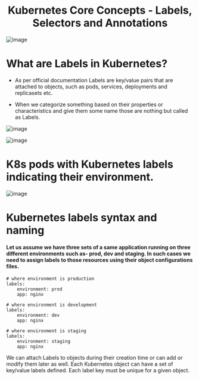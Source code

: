 # <div align="center">Kubernetes Core Concepts - Labels, Selectors and Annotations</div>


![image](https://github.com/awsbatch/my-k8s/assets/110165635/445b6b3b-ca8a-4471-b99d-66f3bea70a3d)



# What are Labels in Kubernetes?

- As per official documentation Labels are key/value pairs that are attached to objects, such as pods, services, deployments and replicasets etc.

- When we categorize something based on their properties or characteristics and give them some name those are nothing but called as Labels.

![image](https://github.com/awsbatch/my-k8s/assets/110165635/8753ecfd-2bce-43fe-ba84-916f25b656b9)



![image](https://github.com/awsbatch/my-k8s/assets/110165635/c0b700f8-15e2-4efe-b91d-605eb320079a)




# K8s pods with Kubernetes labels indicating their environment.


![image](https://github.com/awsbatch/my-k8s/assets/110165635/1165d24d-d9c2-4e7d-b46f-75b0f38e2b9e)


# Kubernetes labels syntax and naming

#### Let us assume we have three sets of a same application running on three different environments such as- prod, dev and staging. In such cases we need to assign labels to those resources using their object configurations files.

```
# where environment is production
labels:
    environment: prod
    app: nginx
```

```
# where environment is development
labels:
    environment: dev
    app: nginx
```

```
# where environment is staging
labels:
    environment: staging
    app: nginx
```

We can attach Labels to objects during their creation time or can add or modify them later as well. Each Kubernetes object can have a set of key/value labels defined. Each label key must be unique for a given object.
